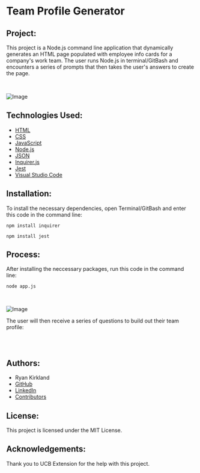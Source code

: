 # Team Profile Generator

## Project:

This project is a Node.js command line application that dynamically generates an HTML page populated with employee info cards for a company's work team. The user runs Node.js in terminal/GitBash and encounters a series of prompts that then takes the user's answers to create the page.

<br>

![Image]()

## Technologies Used:
- [HTML](https://developer.mozilla.org/en-US/docs/Web/HTML)
- [CSS](https://developer.mozilla.org/en-US/docs/Web/CSS)
- [JavaScript](https://www.javascript.com/)
- [Node.js](https://nodejs.org/en/)
- [JSON](https://www.json.org/json-en.html)
- [Inquirer.js](https://www.npmjs.com/package/inquirer)
- [Jest](https://jestjs.io/)
- [Visual Studio Code](https://code.visualstudio.com/)

## Installation:

To install the necessary dependencies, open Terminal/GitBash and enter this code in the command line:

```
npm install inquirer

npm install jest
```

## Process:

After installing the neccessary packages, run this code in the command line:

```
node app.js
```
<br>

![Image]()

The user will then receive a series of questions to build out their team profile:

```javascript

```

<br>


## Authors:
- Ryan Kirkland
- [GitHub](https://github.com/RyanKirkland86)
- [LinkedIn](https://www.linkedin.com/in/ryan-kirkland-619942200/)
- [Contributors](https://bootcamp.berkeley.edu/coding/)

## License:
This project is licensed under the MIT License.

## Acknowledgements:
Thank you to UCB Extension for the help with this project.